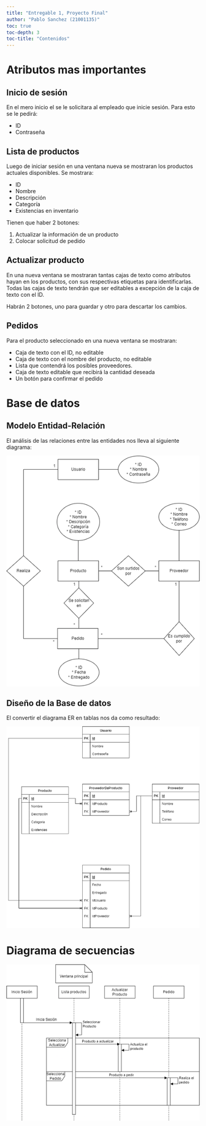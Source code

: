 ```yaml
---
title: "Entregable 1, Proyecto Final"
author: "Pablo Sanchez (21001135)"
toc: true
toc-depth: 3
toc-title: "Contenidos"
---
```


Atributos mas importantes
=========================

Inicio de sesión
----------------

En el mero inicio el se le solicitara al empleado que inicie sesión. Para esto
se le pedirá:

* ID
* Contraseña

Lista de productos
------------------

Luego de iniciar sesión en una ventana nueva se mostraran los productos
actuales disponibles. Se mostrara:

* ID
* Nombre
* Descripción
* Categoría
* Existencias en inventario

Tienen que haber 2 botones:

1. Actualizar la información de un producto
2. Colocar solicitud de pedido

Actualizar producto
-------------------

En una nueva ventana se mostraran tantas cajas de texto como atributos hayan en
los productos, con sus respectivas etiquetas para identificarlas. Todas las
cajas de texto tendrán que ser editables a excepción de la caja de texto con el
ID.

Habrán 2 botones, uno para guardar y otro para descartar los cambios.

Pedidos
-------

Para el producto seleccionado en una nueva ventana se mostraran:

* Caja de texto con el ID, no editable
* Caja de texto con el nombre del producto, no editable
* Lista que contendrá los posibles proveedores.
* Caja de texto editable que recibirá la cantidad deseada
* Un botón para confirmar el pedido

Base de datos
=============

Modelo Entidad-Relación
-----------------------

El análisis de las relaciones entre las entidades nos lleva al siguiente
diagrama:

![](./diagramas-entregable1/entidad-relacion.png)

Diseño de la Base de datos
--------------------------

El convertir el diagrama ER en tablas nos da como resultado:

![](./diagramas-entregable1/tablas.png)

Diagrama de secuencias
======================

![](./diagramas-entregable1/diagrama-secuencias.png)
